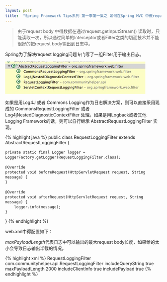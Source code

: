 ```yaml
---
layout: post
title:  "Spring Framework Tips系列 第一季第一集之 如何在Spring MVC 中做request logging"
---
```


> 由于request body 中得数据在通过request.getInputStream() 读取时，只能读取一次，所以通过简单的Interceptor或者Filter之类的切面技术并不能很好的把request body输出到日志中。

Spring为了解决request logging问题专门写了一组Filter用于输出日志。

![Alt text](/assets/media/FilterGroup.png)

如果是用Log4J 或者 Commons Logging作为日志解决方案，则可以直接采用现成的 CommonsRequestLoggingFilter 或者 Log4jNestedDiagnosticContextFilter 处理。如果是用Logback或者其他Logging Framework的话，则可以自行继承 AbstractRequestLoggingFilter 实现。

{% highlight java %}
 public class RequestLoggingFilter extends AbstractRequestLoggingFilter {

    private static final Logger logger = LoggerFactory.getLogger(RequestLoggingFilter.class);
    
    @Override
    protected void beforeRequest(HttpServletRequest request, String message) {
    }

    @Override
    protected void afterRequest(HttpServletRequest request, String message) {
        logger.info(message);
    }

}
{% endhighlight %}
 
web.xml中得配置如下：

*maxPayloadLength*代表日志中可以输出的最大request body长度，如果给的太小会导致日志输出半截的情况。

{% highlight xml %}
     <filter>
        <filter-name>RequestLoggingFilter</filter-name>
        <filter-class>com.communityhelper.api.RequestLoggingFilter</filter-class>
        <init-param>
            <param-name>includeQueryString</param-name>
            <param-value>true</param-value>
        </init-param>
        <init-param>
            <param-name>maxPayloadLength</param-name>
            <param-value>2000</param-value>
        </init-param>
        <init-param>
            <param-name>includeClientInfo</param-name>
            <param-value>true</param-value>
        </init-param>
        <init-param>
            <param-name>includePayload</param-name>
            <param-value>true</param-value>
        </init-param>
    </filter>
{% endhighlight %}
